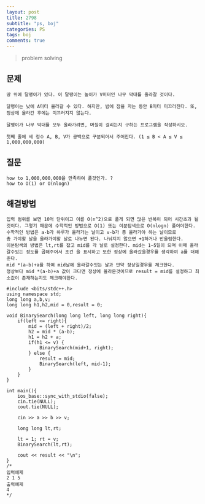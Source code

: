 ```yaml
---
layout: post
title: 2798
subtitle: "ps, boj"
categories: PS
tags: boj
comments: true
---
```

> problem solving

## 문제
	땅 위에 달팽이가 있다. 이 달팽이는 높이가 V미터인 나무 막대를 올라갈 것이다.

	달팽이는 낮에 A미터 올라갈 수 있다. 하지만, 밤에 잠을 자는 동안 B미터 미끄러진다. 또, 정상에 올라간 후에는 미끄러지지 않는다.

	달팽이가 나무 막대를 모두 올라가려면, 며칠이 걸리는지 구하는 프로그램을 작성하시오.

	첫째 줄에 세 정수 A, B, V가 공백으로 구분되어서 주어진다. (1 ≤ B < A ≤ V ≤ 1,000,000,000)
## 질문
	how to 1,000,000,000을 만족하여 풀것인가. ?   
	how to O(1) or O(nlogn)
## 해결방법
	입력 범위를 보면 10억 단위이고 이를 O(n^2)으로 풀게 되면 많은 반복이 되어 시간초과 될것이다. 그렇기 때문에 수학적인 방법으로 O(1) 또는 이분탐색으로 O(nlogn) 풀어야한다.    
	수학적인 방법은 a-b가 하루가 올라가는 날이고 v-b가 총 올라가야 하는 날이므로 
	총 가야할 날을 올라가야할 날로 나누면 된다. 나눠지지 않으면 +1하거나 반올림한다.   
	이분탐색의 방법은 lt,rt를 잡고 mid를 각 날로 설정한다. mid는 1~5일이 되며 이때 올라갈수있는 정도를 곱해주어서 조건 을 표시하고 또한 정상에 올라갔을경우를 생각하여 a를 더해준다. 
	mid *(a-b)+a를 하여 mid날에 올라갈수잇는 날과 만약 정상일경우를 체크한다.   
	정상보다 mid *(a-b)+a 값이 크다면 정상에 올라온것이므로 result = mid를 설정하고 최소값이 존재하는지도 체크해야한다. 
~~~
#include <bits/stdc++.h>
using namespace std;
long long a,b,v;
long long h1,h2,mid = 0,result = 0; 

void BinarySearch(long long left, long long right){
	if(left <= right){
		mid = (left + right)/2;
		h2 = mid * (a-b);
		h1 = h2 + a;
		if(h1 <= v) {
			BinarySearch(mid+1, right);
		} else {
			result = mid;
			BinarySearch(left, mid-1);
		}
	}
}

int main(){
	ios_base::sync_with_stdio(false);
	cin.tie(NULL);
	cout.tie(NULL);

	cin >> a >> b >> v;

	long long lt,rt;

	lt = 1; rt = v;
	BinarySearch(lt,rt);

	cout << result << "\n";
}
/*
입력예제
2 1 5
출력예제
4
*/

~~~


